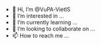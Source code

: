 - 👋 Hi, I’m @VuPA-VietIS
- 👀 I’m interested in ...
- 🌱 I’m currently learning ...
- 💞️ I’m looking to collaborate on ...
- 📫 How to reach me ...

<!---
VuPA-VietIS/VuPA-VietIS is a ✨ special ✨ repository because its `README.md` (this file) appears on your GitHub profile.
You can click the Preview link to take a look at your changes.
--->

